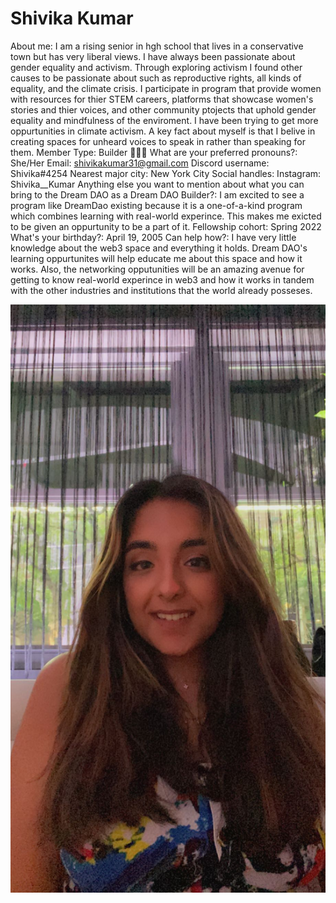 # Shivika Kumar

About me: I am a rising senior in hgh school that lives in a conservative town but has very liberal views. I have always been passionate about gender equality and activism. Through exploring activism I found other causes to be passionate about such as reproductive rights, all kinds of equality, and the climate crisis. I participate in program that provide women with resources for thier STEM careers, platforms that showcase women's stories and thier voices, and other community ptojects that uphold gender equality and mindfulness of the enviroment. I have been trying to get more oppurtunities in climate activism. A key fact about myself is that I belive in creating spaces for unheard voices to speak in rather than speaking for them.
Member Type: Builder 👷🏾‍♀️
What are your preferred pronouns?: She/Her
Email: shivikakumar31@gmail.com
Discord username: Shivika#4254
Nearest major city: New York City
Social handles: Instagram: Shivika__Kumar
Anything else you want to mention about what you can bring to the Dream DAO as a Dream DAO Builder?: I am excited to see a program like DreamDao existing because it is a one-of-a-kind program which combines learning with real-world experince. This makes me exicted to be given an oppurtunity to be a part of it.
Fellowship cohort: Spring 2022
What's your birthday?: April 19, 2005
Can help how?: I have very little knowledge about the web3 space and everything it holds. Dream DAO's learning oppurtunites will help educate me about this space and how it works. Also, the networking opputunities will be an amazing avenue for getting to know real-world experince in web3 and how it works in tandem with the other industries and institutions that the world already posseses.

![image1.jpeg](../../Dream%20DAO%20Voting%20Member%20List%201790792012994a419257db8f8a7807ff/%5BS2%5D%20Dream%20DAO%20Founding%20Voting%20Member%20List%202c05a57dde504a87a8ced236cce0b149/Shivika%20Kumar%207361d54df0204a0388db0d7ad3e6b0e3/image1.jpeg)